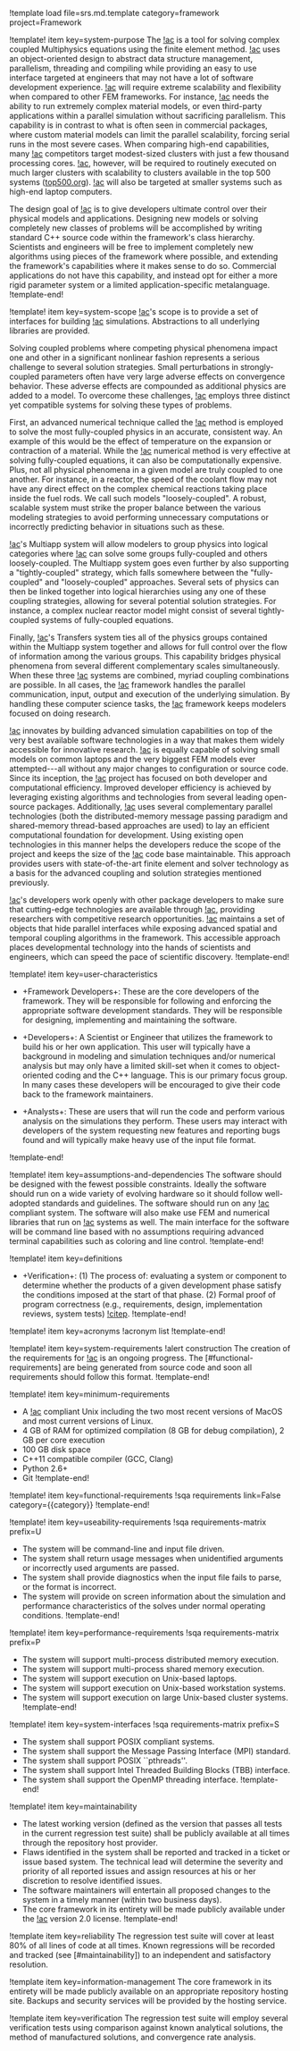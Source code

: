 !template load file=srs.md.template category=framework project=Framework

!template! item key=system-purpose
The [!ac](MOOSE) is a tool for solving complex coupled
Multiphysics equations using the finite element method. [!ac](MOOSE) uses an object-oriented design
to abstract data structure management, parallelism, threading and compiling while providing an easy
to use interface targeted at engineers that may not have a lot of software development
experience. [!ac](MOOSE)  will require extreme scalability and flexibility when compared to other
FEM frameworks. For instance, [!ac](MOOSE) needs the ability to run extremely complex material
models, or even third-party applications within a parallel simulation without sacrificing
parallelism. This capability is in contrast to what is often seen in commercial packages, where
custom material models can limit the parallel scalability, forcing serial runs in the most severe
cases. When comparing high-end capabilities, many [!ac](MOOSE) competitors target modest-sized
clusters with just a few thousand processing cores. [!ac](MOOSE), however, will be required to
routinely executed on much larger clusters with scalability to clusters available in the top 500
systems ([top500.org](http://www.top500.org)). [!ac](MOOSE) will also be targeted at smaller systems
such as high-end laptop computers.

The design goal of [!ac](MOOSE) is to give developers ultimate control over their physical models
and applications. Designing new models or solving completely new classes of problems will be
accomplished by writing standard C++ source code within the framework's class hierarchy. Scientists
and engineers will be free to implement completely new algorithms using pieces of the framework where
possible, and extending the framework's capabilities where it makes sense to do so. Commercial
applications do not have this capability, and instead opt for either a more rigid parameter system or
a limited application-specific metalanguage.
!template-end!

!template! item key=system-scope
[!ac](MOOSE)'s scope is to provide a set of interfaces for building [!ac](FEM)
simulations. Abstractions to all underlying libraries are provided.

Solving coupled problems where competing physical phenomena impact one and other in a significant
nonlinear fashion represents a serious challenge to several solution strategies. Small perturbations
in strongly-coupled parameters often have very large adverse effects on convergence behavior. These
adverse effects are compounded as additional physics are added to a model. To overcome these
challenges, [!ac](MOOSE) employs three distinct yet compatible systems for solving these types of
problems.

First, an advanced numerical technique called the [!ac](JFNK) method is
employed to solve the most fully-coupled physics in an accurate, consistent way. An example of this
would be the effect of temperature on the expansion or contraction of a material. While the
[!ac](JFNK) numerical method is very effective at solving fully-coupled equations, it can also be
computationally expensive. Plus, not all physical phenomena in a given model are truly coupled to one
another. For instance, in a reactor, the speed of the coolant flow may not have any direct effect on
the complex chemical reactions taking place inside the fuel rods.  We call such models
"loosely-coupled". A robust, scalable system must strike the proper balance between the various
modeling strategies to avoid performing unnecessary computations or incorrectly predicting behavior
in situations such as these.

[!ac](MOOSE)'s Multiapp system will allow modelers to group physics into logical categories where
[!ac](MOOSE) can solve some groups fully-coupled and others loosely-coupled. The Multiapp system
goes even further by also supporting a "tightly-coupled" strategy, which falls somewhere between the
"fully-coupled" and "loosely-coupled" approaches. Several sets of physics can then be linked together
into logical hierarchies using any one of these coupling strategies, allowing for several potential
solution strategies. For instance, a complex nuclear reactor model might consist of several
tightly-coupled systems of fully-coupled equations.

Finally, [!ac](MOOSE)'s Transfers system ties all of the physics groups contained within the
Multiapp system together and allows for full control over the flow of information among the various
groups. This capability bridges physical phenomena from several different complementary scales
simultaneously. When these three [!ac](MOOSE) systems are combined, myriad coupling combinations
are possible. In all cases, the [!ac](MOOSE) framework handles the parallel communication, input,
output and execution of the underlying simulation. By handling these computer science tasks, the
[!ac](MOOSE) framework keeps modelers focused on doing research.

[!ac](MOOSE) innovates by building advanced simulation capabilities on top of the very best
available software technologies in a way that makes them widely accessible for innovative
research. [!ac](MOOSE) is equally capable of solving small models on common laptops and the very
biggest FEM models ever attempted---all without any major changes to configuration or source
code. Since its inception, the [!ac](MOOSE) project has focused on both developer and computational
efficiency. Improved developer efficiency is achieved by leveraging existing algorithms and
technologies from several leading open-source packages. Additionally, [!ac](MOOSE) uses several
complementary parallel technologies (both the distributed-memory message passing paradigm and
shared-memory thread-based approaches are used) to lay an efficient computational foundation for
development. Using existing open technologies in this manner helps the developers reduce the scope of
the project and keeps the size of the [!ac](MOOSE) code base maintainable. This approach provides
users with state-of-the-art finite element and solver technology as a basis for the advanced coupling
and solution strategies mentioned previously.

[!ac](MOOSE)'s developers work openly with other package developers to make sure that cutting-edge
technologies are available through [!ac](MOOSE), providing researchers with competitive research
opportunities. [!ac](MOOSE) maintains a set of objects that hide parallel interfaces while exposing
advanced spatial and temporal coupling algorithms in the framework.  This accessible approach places
developmental technology into the hands of scientists and engineers, which can speed the pace of
scientific discovery.
!template-end!


!template! item key=user-characteristics

- +Framework Developers+: These are the core developers of the framework. They will be responsible
  for following and enforcing the appropriate software development standards. They will be
  responsible for designing, implementing and maintaining the software.

- +Developers+: A Scientist or Engineer that utilizes the framework to build his or her own
  application. This user will typically have a background in modeling and simulation techniques
  and/or numerical analysis but may only have a limited skill-set when it comes to object-oriented
  coding and the C++ language. This is our primary focus group.  In many cases these developers will
  be encouraged to give their code back to the framework maintainers.

- +Analysts+: These are users that will run the code and perform various analysis on the simulations
  they perform.  These users may interact with developers of the system requesting new features and
  reporting bugs found and will typically make heavy use of the input file format.

!template-end!


!template! item key=assumptions-and-dependencies
The software should be designed with the fewest possible constraints. Ideally the software should run
on a wide variety of evolving hardware so it should follow well-adopted standards and guidelines. The
software should run on any [!ac](POSIX) compliant system. The software will also make use FEM and
numerical libraries that run on [!ac](POSIX) systems as well. The main interface for the software
will be command line based with no assumptions requiring advanced terminal capabilities such as
coloring and line control.
!template-end!

!template! item key=definitions
- +Verification+: (1) The process of: evaluating a system or component to determine whether the
  products of a given development phase satisfy the conditions imposed at the start of that
  phase. (2) Formal proof of program correctness (e.g., requirements, design, implementation reviews,
  system tests) [!citep](ISO-systems-software).
!template-end!

!template! item key=acronyms
!acronym list
!template-end!


!template! item key=system-requirements
!alert construction
The creation of the requirements for [!ac](MOOSE) is an ongoing progress. The
[#functional-requirements] are being generated from source code and soon all requirements should
follow this format.
!template-end!

!template! item key=minimum-requirements
- A [!ac](POSIX) compliant Unix including the two most recent versions of MacOS and most current
  versions of Linux.
- 4 GB of RAM for optimized compilation (8 GB for debug compilation), 2 GB per core execution
- 100 GB disk space
- C++11 compatible compiler (GCC, Clang)
- Python 2.6+
- Git
!template-end!

!template! item key=functional-requirements
!sqa requirements link=False category={{category}}
!template-end!

!template! item key=useability-requirements
!sqa requirements-matrix prefix=U
- The system will be command-line and input file driven.
- The system shall return usage messages when unidentified arguments or incorrectly used arguments are passed.
- The system shall provide diagnostics when the input file fails to parse, or the format is incorrect.
- The system will provide on screen information about the simulation and performance characteristics of the solves under normal operating conditions.
!template-end!

!template! item key=performance-requirements
!sqa requirements-matrix prefix=P
- The system will support multi-process distributed memory execution.
- The system will support multi-process shared memory execution.
- The system will support execution on Unix-based laptops.
- The system will support execution on Unix-based workstation systems.
- The system will support execution on large Unix-based cluster systems.
!template-end!

!template! item key=system-interfaces
!sqa requirements-matrix prefix=S
- The system shall support POSIX compliant systems.
- The system shall support the Message Passing Interface (MPI) standard.
- The system shall support POSIX ``pthreads''.
- The system shall support Intel Threaded Building Blocks (TBB) interface.
- The system shall support the OpenMP threading interface.
!template-end!



!template! item key=maintainability
- The latest working version (defined as the version that passes all tests in the current regression
  test suite) shall be publicly available at all times through the repository host provider.
- Flaws identified in the system shall be reported and tracked in a ticket or issue based system. The
  technical lead will determine the severity and priority of all reported issues and assign resources
  at his or her discretion to resolve identified issues.
- The software maintainers will entertain all proposed changes to the system in a timely manner
  (within two business days).
- The core framework in its entirety will be made publicly available under the [!ac](LGPL)
  version 2.0 license.
!template-end!


!template item key=reliability
The regression test suite will cover at least 80% of all lines of code at all times. Known
regressions will be recorded and tracked (see [#maintainability]) to an independent and
satisfactory resolution.

!template item key=information-management
The core framework in its entirety will be made publicly available on an appropriate repository
hosting site. Backups and security services will be provided by the hosting service.

!template item key=verification
The regression test suite will employ several verification tests using comparison against known
analytical solutions, the method of manufactured solutions, and convergence rate analysis.
